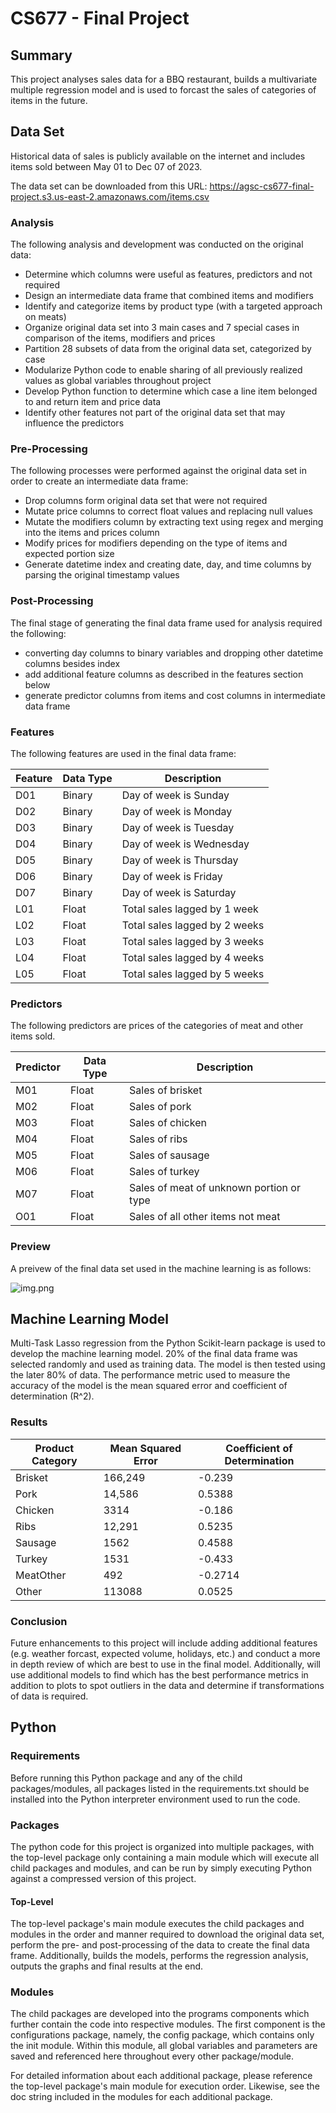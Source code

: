 # CS677 - Final Project

## Summary

This project analyses sales data for a BBQ restaurant, builds a multivariate multiple regression model and is used to forcast the sales of categories of items in the future. 

## Data Set

Historical data of sales is publicly available on the internet and includes items sold between May 01 to Dec 07 of 2023.

The data set can be downloaded from this URL: https://agsc-cs677-final-project.s3.us-east-2.amazonaws.com/items.csv

### Analysis

The following analysis and development was conducted on the original data:

- Determine which columns were useful as features, predictors and not required
- Design an intermediate data frame that combined items and modifiers
- Identify and categorize items by product type (with a targeted approach on meats)
- Organize original data set into 3 main cases and 7 special cases in comparison of the items, modifiers and prices
- Partition 28 subsets of data from the original data set, categorized by case
- Modularize Python code to enable sharing of all previously realized values as global variables throughout project
- Develop Python function to determine which case a line item belonged to and return item and price data
- Identify other features not part of the original data set that may influence the predictors

### Pre-Processing

The following processes were performed against the original data set in order to create an intermediate data frame:

- Drop columns form original data set that were not required
- Mutate price columns to correct float values and replacing null values
- Mutate the modifiers column by extracting text using regex and merging into the items and prices column
- Modify prices for modifiers depending on the type of items and expected portion size
- Generate datetime index and creating date, day, and time columns by parsing the original timestamp values

### Post-Processing

The final stage of generating the final data frame used for analysis required the following:

- converting day columns to binary variables and dropping other datetime columns besides index
- add additional feature columns as described in the features section below
- generate predictor columns from items and cost columns in intermediate data frame

### Features

The following features are used in the final data frame:

| Feature | Data Type | Description                   |
|---------|-----------|-------------------------------|
| D01     | Binary    | Day of week is Sunday         |
| D02     | Binary    | Day of week is Monday         |
| D03     | Binary    | Day of week is Tuesday        |
| D04     | Binary    | Day of week is Wednesday      |
| D05     | Binary    | Day of week is Thursday       |
| D06     | Binary    | Day of week is Friday         |
| D07     | Binary    | Day of week is Saturday       |
| L01     | Float     | Total sales lagged by 1 week  |
| L02     | Float     | Total sales lagged by 2 weeks |
| L03     | Float     | Total sales lagged by 3 weeks |
| L04     | Float     | Total sales lagged by 4 weeks |
| L05     | Float     | Total sales lagged by 5 weeks |

### Predictors

The following predictors are prices of the categories of meat and other items sold.

| Predictor | Data Type | Description                              |
|-----------|-----------|------------------------------------------|
| M01       | Float     | Sales of brisket                         |
| M02       | Float     | Sales of pork                            |
| M03       | Float     | Sales of chicken                         |
| M04       | Float     | Sales of ribs                            |
| M05       | Float     | Sales of sausage                         |
| M06       | Float     | Sales of turkey                          |
| M07       | Float     | Sales of meat of unknown portion or type |
| O01       | Float     | Sales of all other items not meat        |

### Preview

A preivew of the final data set used in the machine learning is as follows:

![img.png](dataset_main.png)

## Machine Learning Model

Multi-Task Lasso regression from the Python Scikit-learn package is used to develop the machine learning model. 20% of the final data frame was selected randomly and used as training data. The model is then tested using the later 80% of data. The performance metric used to measure the accuracy of the model is the mean squared error and coefficient of determination (R^2).

### Results

| Product Category | Mean Squared Error | Coefficient of Determination |
|------------------|--------------------|------------------------------|
| Brisket          | 166,249            | -0.239                       |
| Pork             | 14,586             | 0.5388                       |
| Chicken          | 3314               | -0.186                       |
| Ribs             | 12,291             | 0.5235                       |
| Sausage          | 1562               | 0.4588                       |
| Turkey           | 1531               | -0.433                       |
| MeatOther        | 492                | -0.2714                      |
| Other            | 113088             | 0.0525                       |

### Conclusion

Future enhancements to this project will include adding additional features (e.g. weather forcast, expected volume, holidays, etc.) and conduct a more in depth review of which are best to use in the final model. Additionally, will use additional models to find which has the best performance metrics in addition to plots to spot outliers in the data and determine if transformations of data is required.

## Python

### Requirements

Before running this Python package and any of the child packages/modules, all packages listed in the requirements.txt should be installed into the Python interpreter environment used to run the code.

### Packages

The python code for this project is organized into multiple packages, with the top-level package only containing a main module which will execute all child packages and modules, and can be run by simply executing Python against a compressed version of this project. 

#### Top-Level

The top-level package's main module executes the child packages and modules in the order and manner required to download the original data set, perform the pre- and post-processing of the data to create the final data frame. Additionally, builds the models, performs the regression analysis, outputs the graphs and final results at the end. 

### Modules

The child packages are developed into the programs components which further contain the code into respective modules. The first component is the configurations package, namely, the config package, which contains only the init module. Within this module, all global variables and parameters are saved and referenced here throughout every other package/module.

For detailed information about each additional package, please reference the top-level package's main module for execution order. Likewise, see the doc string included in the modules for each additional package.
